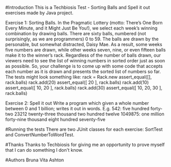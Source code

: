 #Introduction
This is a Techbiosis Test - Sorting Balls and Spell it out exercises made by Java project.

Exercise 1: Sorting Balls. 
In the Pragmatic Lottery (motto: There’s One Born Every Minute, and it Might Just Be You!), we select each week’s winning combination by drawing balls. There are sixty balls, numbered (not surprisingly, as we are programmers) 0 to 59. The balls are drawn by the personable, but somewhat distracted, Daisy Mae. As a result, some weeks five numbers are drawn, while other weeks seven, nine, or even fifteen balls make it to the winner’s rack. Regardless of the number of balls drawn, our viewers need to see the list of winning numbers in sorted order just as soon as possible. 
So, your challenge is to come up with some code that accepts each number as it is drawn and presents the sorted list of numbers so far. The tests might look something like:
	 rack = Rack.new
	 assert_equal([], rack.balls)
	 rack.add(20)
	 assert_equal([ 20 ], rack.balls)
	 rack.add(10)
	 assert_equal([ 10, 20 ], rack.balls)
	 rack.add(30)
	 assert_equal([ 10, 20, 30 ], rack.balls)

Exercise 2: Spell it out
Write a program which given a whole number between 0 and 1 billion; writes it out in words. E.g.
542: five hundred forty-two
23212 twenty-three thousand two hundred twelve
1049875: one million forty-nine thousand eight hundred seventy-five

#Running the tests
There are two JUnit classes for each exercise: SortTest and ConvertNumberToWordTest.

#Thanks
Thanks to Techbiosis for giving me an opportunity to prove myself that I can do something I don't know.

#Authors
Bruna Vita Ashton